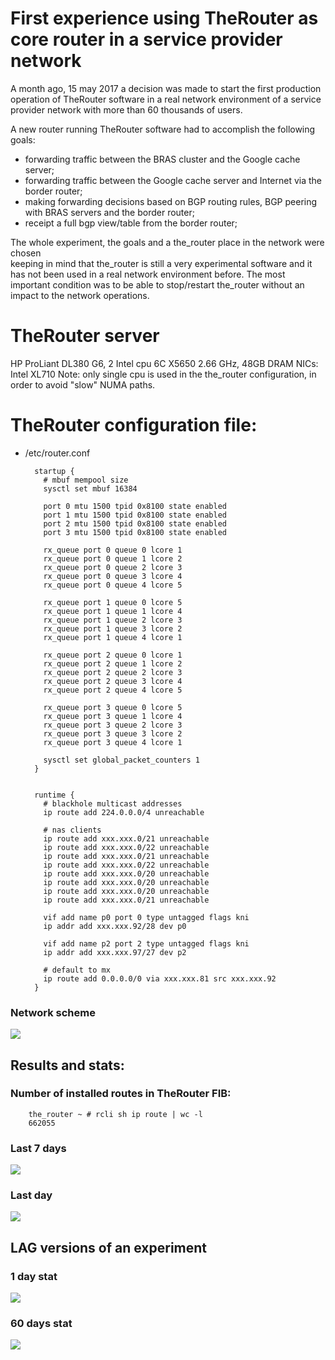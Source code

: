 # First experience using TheRouter as core router in a service provider network

A month ago, 15 may 2017 a decision was made to start the first production 	
operation of TheRouter software in a real network environment of a service provider
network with more than 60 thousands of users.

A new router running TheRouter software had to accomplish the following goals:

- forwarding traffic between the BRAS cluster and the Google cache server;
- forwarding traffic between the Google cache server and Internet via the border router;
- making forwarding decisions based on BGP routing rules, 
BGP peering with BRAS servers and the border router;
- receipt a full bgp view/table from the border router;

The whole experiment, the goals and a the_router place in the network were chosen  
keeping in mind that the_router is still a very experimental software and it has not been used
in a real network environment before. The most important condition was to be able
to stop/restart the_router without an impact to the network operations.

# TheRouter server

HP ProLiant DL380 G6, 2 Intel cpu 6C X5650 2.66 GHz, 48GB DRAM
NICs: Intel XL710
Note: only single cpu is used in the the_router configuration, in order to avoid "slow" NUMA paths.

# TheRouter configuration file:

* /etc/router.conf

		startup {
		  # mbuf mempool size
		  sysctl set mbuf 16384
		
		  port 0 mtu 1500 tpid 0x8100 state enabled
		  port 1 mtu 1500 tpid 0x8100 state enabled
		  port 2 mtu 1500 tpid 0x8100 state enabled
		  port 3 mtu 1500 tpid 0x8100 state enabled
		
		  rx_queue port 0 queue 0 lcore 1
		  rx_queue port 0 queue 1 lcore 2
		  rx_queue port 0 queue 2 lcore 3
		  rx_queue port 0 queue 3 lcore 4
		  rx_queue port 0 queue 4 lcore 5
		
		  rx_queue port 1 queue 0 lcore 5
		  rx_queue port 1 queue 1 lcore 4
		  rx_queue port 1 queue 2 lcore 3
		  rx_queue port 1 queue 3 lcore 2
		  rx_queue port 1 queue 4 lcore 1
		
		  rx_queue port 2 queue 0 lcore 1
		  rx_queue port 2 queue 1 lcore 2
		  rx_queue port 2 queue 2 lcore 3
		  rx_queue port 2 queue 3 lcore 4
		  rx_queue port 2 queue 4 lcore 5
		
		  rx_queue port 3 queue 0 lcore 5
		  rx_queue port 3 queue 1 lcore 4
		  rx_queue port 3 queue 2 lcore 3
		  rx_queue port 3 queue 3 lcore 2
		  rx_queue port 3 queue 4 lcore 1
		
		  sysctl set global_packet_counters 1
		}
		
		
		runtime {
		  # blackhole multicast addresses
		  ip route add 224.0.0.0/4 unreachable
		
		  # nas clients
		  ip route add xxx.xxx.0/21 unreachable
		  ip route add xxx.xxx.0/22 unreachable
		  ip route add xxx.xxx.0/21 unreachable
		  ip route add xxx.xxx.0/22 unreachable
		  ip route add xxx.xxx.0/20 unreachable
		  ip route add xxx.xxx.0/20 unreachable
		  ip route add xxx.xxx.0/20 unreachable
		  ip route add xxx.xxx.0/21 unreachable
		
		  vif add name p0 port 0 type untagged flags kni
		  ip addr add xxx.xxx.92/28 dev p0
		
		  vif add name p2 port 2 type untagged flags kni
		  ip addr add xxx.xxx.97/27 dev p2
		
		  # default to mx
		  ip route add 0.0.0.0/0 via xxx.xxx.81 src xxx.xxx.92
		}


### Network scheme
<img src="http://therouter.net/images/production/bzn/bizin.png">

## Results and stats:

### Number of installed routes in TheRouter FIB:

		the_router ~ # rcli sh ip route | wc -l
		662055

### Last 7 days
<img src="http://therouter.net/images/production/bzn/traffic_7days.png">

### Last day
<img src="http://therouter.net/images/production/bzn/traffic_last_day.png">

## LAG versions of an experiment

### 1 day stat
<img src="http://therouter.net/images/production/bzn/the_router_bizin_monitor_lag_1.png">

### 60 days stat
<img src="http://therouter.net/images/production/bzn/the_router_bizin_monitor_lag_2.png">
